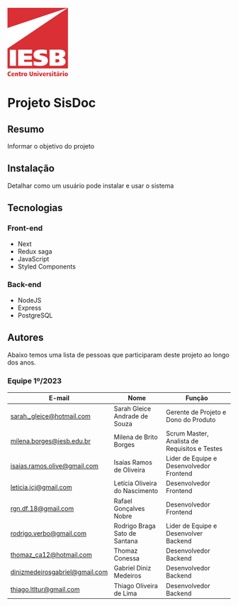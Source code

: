 ![Centro Universitário IESB](doc/img/logoIesb.png)

# Projeto SisDoc

## Resumo

Informar o objetivo do projeto

## Instalação

Detalhar como um usuário pode instalar e usar o sistema

## Tecnologias

### Front-end
 - Next
 - Redux saga
 - JavaScript
 - Styled Components

 ### Back-end
 - NodeJS
 - Express
 - PostgreSQL

## Autores

Abaixo temos uma lista de pessoas que participaram deste projeto ao longo dos anos.

### Equipe 1º/2023

| E-mail | Nome | Função |
|------|--------|-------|
| sarah._gleice@hotmail.com | Sarah Gleice Andrade de Souza | Gerente de Projeto e Dono do Produto |
| milena.borges@iesb.edu.br | Milena de Brito Borges | Scrum Master, Analista de Requisitos e Testes|
| isaias.ramos.olive@gmail.com | Isaías Ramos de Oliveira | Lider de Equipe e Desenvolvedor Frontend |
| leticia.jcj@gmail.com | Letícia Oliveira do Nascimento | Desenvolvedor Frontend |
| rgn.df.18@gmail.com | Rafael Gonçalves Nobre | Desenvolvedor Frontend |
| rodrigo.verbo@gmail.com | Rodrigo Braga Sato de Santana | Lider de Equipe e Desenvolver Backend | 
| thomaz_ca12@hotmail.com | Thomaz Conessa | Desenvolvedor Backend |
| dinizmedeirosgabriel@gmail.com | Gabriel Diniz Medeiros | Desenvolvedor Backend |
| thiago.ltltur@gmail.com | Thiago Oliveira de Lima | Desenvolvedor Backend |
